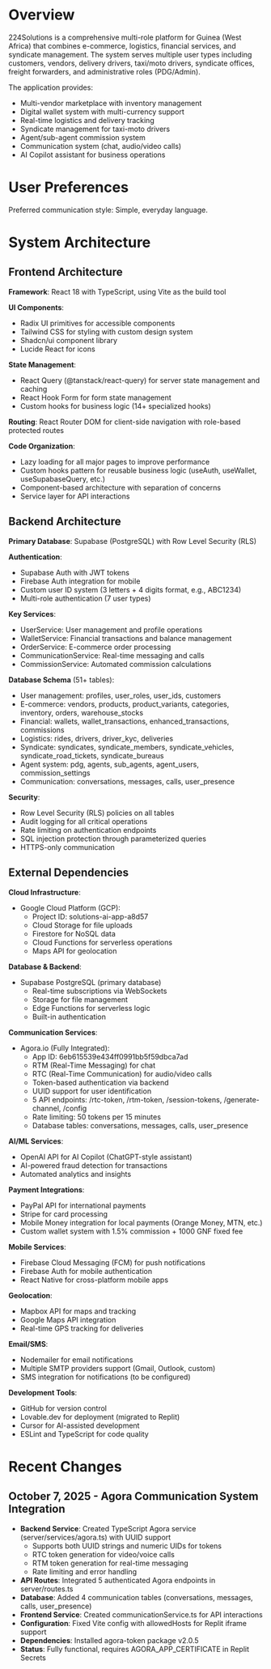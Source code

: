 # Overview

224Solutions is a comprehensive multi-role platform for Guinea (West Africa) that combines e-commerce, logistics, financial services, and syndicate management. The system serves multiple user types including customers, vendors, delivery drivers, taxi/moto drivers, syndicate offices, freight forwarders, and administrative roles (PDG/Admin).

The application provides:
- Multi-vendor marketplace with inventory management
- Digital wallet system with multi-currency support
- Real-time logistics and delivery tracking
- Syndicate management for taxi-moto drivers
- Agent/sub-agent commission system
- Communication system (chat, audio/video calls)
- AI Copilot assistant for business operations

# User Preferences

Preferred communication style: Simple, everyday language.

# System Architecture

## Frontend Architecture

**Framework**: React 18 with TypeScript, using Vite as the build tool

**UI Components**: 
- Radix UI primitives for accessible components
- Tailwind CSS for styling with custom design system
- Shadcn/ui component library
- Lucide React for icons

**State Management**:
- React Query (@tanstack/react-query) for server state management and caching
- React Hook Form for form state management
- Custom hooks for business logic (14+ specialized hooks)

**Routing**: React Router DOM for client-side navigation with role-based protected routes

**Code Organization**:
- Lazy loading for all major pages to improve performance
- Custom hooks pattern for reusable business logic (useAuth, useWallet, useSupabaseQuery, etc.)
- Component-based architecture with separation of concerns
- Service layer for API interactions

## Backend Architecture

**Primary Database**: Supabase (PostgreSQL) with Row Level Security (RLS)

**Authentication**: 
- Supabase Auth with JWT tokens
- Firebase Auth integration for mobile
- Custom user ID system (3 letters + 4 digits format, e.g., ABC1234)
- Multi-role authentication (7 user types)

**Key Services**:
- UserService: User management and profile operations
- WalletService: Financial transactions and balance management
- OrderService: E-commerce order processing
- CommunicationService: Real-time messaging and calls
- CommissionService: Automated commission calculations

**Database Schema** (51+ tables):
- User management: profiles, user_roles, user_ids, customers
- E-commerce: vendors, products, product_variants, categories, inventory, orders, warehouse_stocks
- Financial: wallets, wallet_transactions, enhanced_transactions, commissions
- Logistics: rides, drivers, driver_kyc, deliveries
- Syndicate: syndicates, syndicate_members, syndicate_vehicles, syndicate_road_tickets, syndicate_bureaus
- Agent system: pdg, agents, sub_agents, agent_users, commission_settings
- Communication: conversations, messages, calls, user_presence

**Security**:
- Row Level Security (RLS) policies on all tables
- Audit logging for all critical operations
- Rate limiting on authentication endpoints
- SQL injection protection through parameterized queries
- HTTPS-only communication

## External Dependencies

**Cloud Infrastructure**:
- Google Cloud Platform (GCP):
  - Project ID: solutions-ai-app-a8d57
  - Cloud Storage for file uploads
  - Firestore for NoSQL data
  - Cloud Functions for serverless operations
  - Maps API for geolocation

**Database & Backend**:
- Supabase PostgreSQL (primary database)
  - Real-time subscriptions via WebSockets
  - Storage for file management
  - Edge Functions for serverless logic
  - Built-in authentication

**Communication Services**:
- Agora.io (Fully Integrated):
  - App ID: 6eb615539e434ff0991bb5f59dbca7ad
  - RTM (Real-Time Messaging) for chat
  - RTC (Real-Time Communication) for audio/video calls
  - Token-based authentication via backend
  - UUID support for user identification
  - 5 API endpoints: /rtc-token, /rtm-token, /session-tokens, /generate-channel, /config
  - Rate limiting: 50 tokens per 15 minutes
  - Database tables: conversations, messages, calls, user_presence

**AI/ML Services**:
- OpenAI API for AI Copilot (ChatGPT-style assistant)
- AI-powered fraud detection for transactions
- Automated analytics and insights

**Payment Integrations**:
- PayPal API for international payments
- Stripe for card processing
- Mobile Money integration for local payments (Orange Money, MTN, etc.)
- Custom wallet system with 1.5% commission + 1000 GNF fixed fee

**Mobile Services**:
- Firebase Cloud Messaging (FCM) for push notifications
- Firebase Auth for mobile authentication
- React Native for cross-platform mobile apps

**Geolocation**:
- Mapbox API for maps and tracking
- Google Maps API integration
- Real-time GPS tracking for deliveries

**Email/SMS**:
- Nodemailer for email notifications
- Multiple SMTP providers support (Gmail, Outlook, custom)
- SMS integration for notifications (to be configured)

**Development Tools**:
- GitHub for version control
- Lovable.dev for deployment (migrated to Replit)
- Cursor for AI-assisted development
- ESLint and TypeScript for code quality

# Recent Changes

## October 7, 2025 - Agora Communication System Integration
- **Backend Service**: Created TypeScript Agora service (server/services/agora.ts) with UUID support
  - Supports both UUID strings and numeric UIDs for tokens
  - RTC token generation for video/voice calls
  - RTM token generation for real-time messaging
  - Rate limiting and error handling
- **API Routes**: Integrated 5 authenticated Agora endpoints in server/routes.ts
- **Database**: Added 4 communication tables (conversations, messages, calls, user_presence)
- **Frontend Service**: Created communicationService.ts for API interactions
- **Configuration**: Fixed Vite config with allowedHosts for Replit iframe support
- **Dependencies**: Installed agora-token package v2.0.5
- **Status**: Fully functional, requires AGORA_APP_CERTIFICATE in Replit Secrets